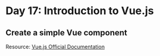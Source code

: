 # Day 17: Introduction to Vue.js

## Create a simple Vue component

Resource: [Vue.js Official Documentation](https://vuejs.org/v2/guide/)
